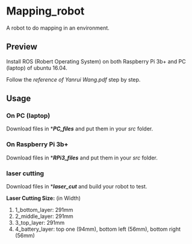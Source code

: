 # Mapping_robot
 A robot to do mapping in an environment. 

## Preview 

Install ROS (Robert Operating System) on both Raspberry Pi 3b+ and PC (laptop) of ubuntu 16.04. 

Follow the *reference of Yanrui Wang.pdf* step by step. 

## Usage

### On PC (laptop) 

Download files in ****PC_files*** and put them in your *src* folder. 

### On Raspberry Pi 3b+

Download files in ****RPi3_files*** and put them in your *src* folder. 

### laser cutting

Download files in ****laser_cut*** and build your robot to test. 

**Laser Cutting Size:** (in Width)

1. 1_bottom_layer: 291mm
2. 2_middle_layer: 291mm
3. 3_top_layer:    291mm 
4. 4_battery_layer: top one (94mm), bottom left (56mm), bottom right (56mm)
